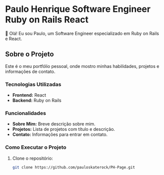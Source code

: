 # Paulo Henrique Software Engineer Ruby on Rails React

👋 Olá! Eu sou Paulo, um Software Engineer especializado em Ruby on Rails e React.

## Sobre o Projeto

Este é o meu portfólio pessoal, onde mostro minhas habilidades, projetos e informações de contato.

### Tecnologias Utilizadas
- **Frontend:** React
- **Backend:** Ruby on Rails

### Funcionalidades
- **Sobre Mim:** Breve descrição sobre mim.
- **Projetos:** Lista de projetos com título e descrição.
- **Contato:** Informações para entrar em contato.

### Como Executar o Projeto

1. Clone o repositório:
   ```bash
   git clone https://github.com/pauloskaterock/PH-Page.git

